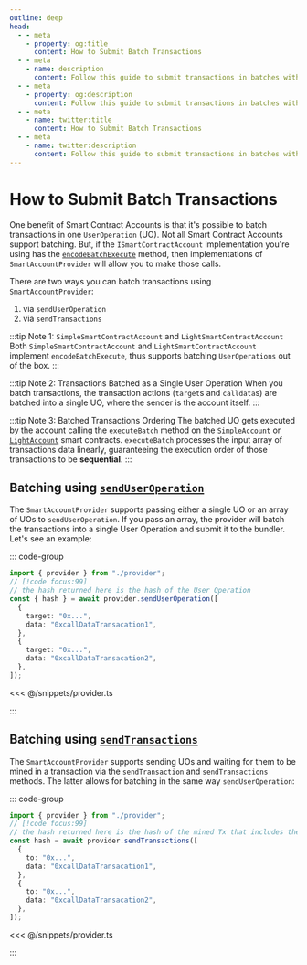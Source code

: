```yaml
---
outline: deep
head:
  - - meta
    - property: og:title
      content: How to Submit Batch Transactions
  - - meta
    - name: description
      content: Follow this guide to submit transactions in batches with Account Kit, a vertically integrated stack for building apps that support ERC-4337.
  - - meta
    - property: og:description
      content: Follow this guide to submit transactions in batches with Account Kit, a vertically integrated stack for building apps that support ERC-4337.
  - - meta
    - name: twitter:title
      content: How to Submit Batch Transactions
  - - meta
    - name: twitter:description
      content: Follow this guide to submit transactions in batches with Account Kit, a vertically integrated stack for building apps that support ERC-4337.
---
```


# How to Submit Batch Transactions

One benefit of Smart Contract Accounts is that it's possible to batch transactions in one `UserOperation` (UO). Not all Smart Contract Accounts support batching. But, if the `ISmartContractAccount` implementation you're using has the [`encodeBatchExecute`](/packages/aa-core/accounts/optional/encodeBatchExecute.md) method, then implementations of `SmartAccountProvider` will allow you to make those calls.

There are two ways you can batch transactions using `SmartAccountProvider`:

1. via `sendUserOperation`
2. via `sendTransactions`

:::tip Note 1: `SimpleSmartContractAccount` and `LightSmartContractAccount`
Both `SimpleSmartContractAccount` and `LightSmartContractAccount` implement `encodeBatchExecute`, thus supports batching `UserOperations` out of the box.
:::

:::tip Note 2: Transactions Batched as a Single User Operation
When you batch transactions, the transaction actions (`target`s and `calldata`s) are batched into a single UO, where the sender is the account itself.
:::

:::tip Note 3: Batched Transactions Ordering
The batched UO gets executed by the account calling the `executeBatch` method on the [`SimpleAccount`](https://github.com/eth-infinitism/account-abstraction/blob/ver0.6.0/contracts/samples/SimpleAccount.sol) or [`LightAccount`](https://github.com/alchemyplatform/light-account/blob/v1.0.2/src/LightAccount.sol) smart contracts. `executeBatch` processes the input array of transactions data linearly, guaranteeing the execution order of those transactions to be **sequential**.
:::

## Batching using [`sendUserOperation`](/packages/aa-core/provider/sendUserOperation.md)

The `SmartAccountProvider` supports passing either a single UO or an array of UOs to `sendUserOperation`. If you pass an array, the provider will batch the transactions into a single User Operation and submit it to the bundler. Let's see an example:

::: code-group

```ts [example.ts]
import { provider } from "./provider";
// [!code focus:99]
// the hash returned here is the hash of the User Operation
const { hash } = await provider.sendUserOperation([
  {
    target: "0x...",
    data: "0xcallDataTransacation1",
  },
  {
    target: "0x...",
    data: "0xcallDataTransacation2",
  },
]);
```

<<< @/snippets/provider.ts

:::

## Batching using [`sendTransactions`](/packages/aa-core/provider/sendTransactions.md)

The `SmartAccountProvider` supports sending UOs and waiting for them to be mined in a transaction via the `sendTransaction` and `sendTransactions` methods. The latter allows for batching in the same way `sendUserOperation`:

::: code-group

```ts [example.ts]
import { provider } from "./provider";
// [!code focus:99]
// the hash returned here is the hash of the mined Tx that includes the UserOperation
const hash = await provider.sendTransactions([
  {
    to: "0x...",
    data: "0xcallDataTransacation1",
  },
  {
    to: "0x...",
    data: "0xcallDataTransacation2",
  },
]);
```

<<< @/snippets/provider.ts

:::
